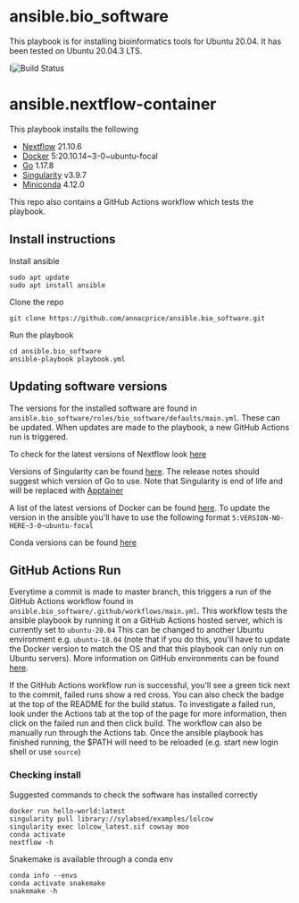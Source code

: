 # ansible.bio_software
This playbook is for installing bioinformatics tools for Ubuntu 20.04. It has been tested on Ubuntu 20.04.3 LTS.

I![Build Status](https://github.com/annacprice/ansible.bio_software/workflows/ansible-ci/badge.svg)
# ansible.nextflow-container

This playbook installs the following
* [Nextflow](https://www.nextflow.io) 21.10.6
* [Docker](https://www.docker.com) 5:20.10.14\~3-0~ubuntu-focal
* [Go](https://go.dev) 1.17.8
* [Singularity](https://sylabs.io/singularity) v3.9.7
* [Miniconda](https://docs.conda.io/en/latest/miniconda) 4.12.0

This repo also contains a GitHub Actions workflow which tests the playbook.

## Install instructions
Install ansible
```
sudo apt update
sudo apt install ansible
```
Clone the repo
```
git clone https://github.com/annacprice/ansible.bio_software.git
```
Run the playbook
```
cd ansible.bio_software
ansible-playbook playbook.yml
```

## Updating software versions
The versions for the installed software are found in `ansible.bio_software/roles/bio_software/defaults/main.yml`. 
These can be updated. When updates are made to the playbook, a new GitHub Actions run is triggered.

To check for the latest versions of Nextflow look [here](https://github.com/nextflow-io/nextflow/releases)

Versions of Singularity can be found [here](https://github.com/sylabs/singularity/releases). 
The release notes should suggest which version of Go to use.
Note that Singularity is end of life and will be replaced with [Apptainer](https://github.com/apptainer/apptainer)

A list of the latest versions of Docker can be found [here](https://docs.docker.com/engine/release-notes/). 
To update the version in the ansible you'll have to use the following format `5:VERSION-NO-HERE~3-0~ubuntu-focal`

Conda versions can be found [here](https://docs.conda.io/en/latest/miniconda.html#linux-installers)


## GitHub Actions Run
Everytime a commit is made to master branch, this triggers a run of the GitHub Actions workflow found in 
`ansible.bio_software/.github/workflows/main.yml`. 
This workflow tests the ansible playbook by running it on a GitHub Actions hosted server, which is currently set to `ubuntu-20.04`
This can be changed to another Ubuntu environment e.g. `ubuntu-18.04` (note that if you do this, you'll have to update the Docker version to match the OS
and that this playbook can only run on Ubuntu servers). 
More information on GitHub environments can be found [here](https://github.com/actions/virtual-environments).

If the GitHub Actions workflow run is successful, you'll see a green tick next to the commit, failed runs show a red cross.
You can also check the badge at the top of the README for the build status.
To investigate a failed run, look under the Actions tab at the top of the page for more information, 
then click on the failed run and then click build.
The workflow can also be manually run through the Actions tab.
Once the ansible playbook has finished running, the $PATH will need to be reloaded (e.g. start new login shell or use `source`)

### Checking install
Suggested commands to check the software has installed correctly
```
docker run hello-world:latest
singularity pull library://sylabsed/examples/lolcow
singularity exec lolcow_latest.sif cowsay moo
conda activate
nextflow -h
```
Snakemake is available through a conda env
```
conda info --envs
conda activate snakemake
snakemake -h
```
